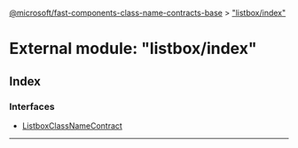 [@microsoft/fast-components-class-name-contracts-base](../README.md) > ["listbox/index"](../modules/_listbox_index_.md)

# External module: "listbox/index"

## Index

### Interfaces

* [ListboxClassNameContract](../interfaces/_listbox_index_.listboxclassnamecontract.md)

---

